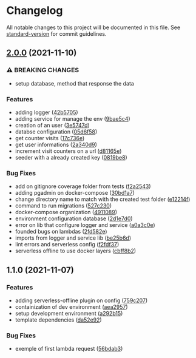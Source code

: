# Changelog

All notable changes to this project will be documented in this file. See [standard-version](https://github.com/conventional-changelog/standard-version) for commit guidelines.

## [2.0.0](https://github.com/Fabio-Bittencourt/ton-challenge/compare/v1.1.0...v2.0.0) (2021-11-10)


### ⚠ BREAKING CHANGES

* setup database, method that response the data

### Features

* adding logger ([42b5705](https://github.com/Fabio-Bittencourt/ton-challenge/commit/42b5705f1280dce7e976e86f8448e9fe9f244327))
* adding service for manage the env ([9bae5c4](https://github.com/Fabio-Bittencourt/ton-challenge/commit/9bae5c451b68652078241cef85b5e37d7d8a521f))
* creation of an user ([3e5747d](https://github.com/Fabio-Bittencourt/ton-challenge/commit/3e5747dc9d0185857e80a37a698d16c55c833d36))
* databse configuration ([05d6f58](https://github.com/Fabio-Bittencourt/ton-challenge/commit/05d6f5880de19bbb20ace8e420a55e5468954905))
* get counter visits ([17c736e](https://github.com/Fabio-Bittencourt/ton-challenge/commit/17c736e88ca46a9db753786346dd9f4d5bda9de2))
* get user informations ([2a340d9](https://github.com/Fabio-Bittencourt/ton-challenge/commit/2a340d9a6e42f04c2f976f4cae4bb9786c396795))
* increment visit counters on a url ([d81165e](https://github.com/Fabio-Bittencourt/ton-challenge/commit/d81165e811f069d85f75bf8d7d35bc656ab8ce44))
* seeder with a already created key ([0819be8](https://github.com/Fabio-Bittencourt/ton-challenge/commit/0819be865dc45664e20e6c726a904504b27bad56))


### Bug Fixes

* add on gitignore coverage folder from tests ([f2a2543](https://github.com/Fabio-Bittencourt/ton-challenge/commit/f2a2543335146e323ee1a5b2c1c63848bf36aa7b))
* adding pgadmin on docker-compose ([30bd1a7](https://github.com/Fabio-Bittencourt/ton-challenge/commit/30bd1a74b47c23b545c61d799a0f39dd5bdb6488))
* change directory name to match with the created test folder ([e12214f](https://github.com/Fabio-Bittencourt/ton-challenge/commit/e12214fb936800b7428bd9578e32fede219827bb))
* command to run migrations ([527c230](https://github.com/Fabio-Bittencourt/ton-challenge/commit/527c230fae470a0afcdc9fa8298fc53d1c76ed2c))
* docker-compose organization ([4911089](https://github.com/Fabio-Bittencourt/ton-challenge/commit/49110891d40cf708e35af584c2056d13185a598d))
* environment configuration database ([2d1e7d0](https://github.com/Fabio-Bittencourt/ton-challenge/commit/2d1e7d0064194051648355966e5442bbbfe7e61c))
* error on lib that configure logger and service ([a0a3c0e](https://github.com/Fabio-Bittencourt/ton-challenge/commit/a0a3c0e61603ebabfce087c91cd056c0cd1b0c3e))
* founded bugs on lambdas ([2fd582e](https://github.com/Fabio-Bittencourt/ton-challenge/commit/2fd582e37672fc1e654bb3e297a7e92f71d8f8a0))
* imports from logger and service lib ([be25b6d](https://github.com/Fabio-Bittencourt/ton-challenge/commit/be25b6ddb1ad4ec674cd7ba41f8c41b2eda5d4b7))
* lint errors and serverless config ([f2fdf37](https://github.com/Fabio-Bittencourt/ton-challenge/commit/f2fdf37bf3e45b922e758bd22132e5ad0012cff7))
* serverless offline to use docker layers ([cbff8b2](https://github.com/Fabio-Bittencourt/ton-challenge/commit/cbff8b2d59e1fdddb78e58f0fbf5094c6a922a4d))

## 1.1.0 (2021-11-07)


### Features

* adding serverless-offline plugin on config ([759c207](https://github.com/Fabio-Bittencourt/ton-challenge/commit/759c207be6861b1467451643786f38c89c6f63f6))
* containization of dev environment ([aea2957](https://github.com/Fabio-Bittencourt/ton-challenge/commit/aea2957aca359866a0c9edf909456a4f3e18f17a))
* setup development environment ([a292b15](https://github.com/Fabio-Bittencourt/ton-challenge/commit/a292b15ddb1e787fb2fad9684f568b660b525c97))
* template dependencies ([da52e92](https://github.com/Fabio-Bittencourt/ton-challenge/commit/da52e92fb71f781532777dae1ccd304a6da7638d))


### Bug Fixes

* exemple of first lambda request ([56bdab3](https://github.com/Fabio-Bittencourt/ton-challenge/commit/56bdab3a3bc957e9c4b6545cc8c4dcba85b15ee7))
